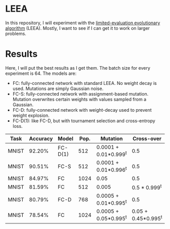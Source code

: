 # LEEA

In this repository, I will experiment with the [limited-evaluation evolutionary algorithm](http://eplex.cs.ucf.edu/papers/morse_gecco16.pdf) (LEEA). Mostly, I want to see if I can get it to work on larger problems.

# Results

Here, I will put the best results as I get them. The batch size for every experiment is 64. The models are:

 * FC: fully-connected network with standard LEEA. No weight decay is used. Mutations are simply Gaussian noise.
 * FC-S: fully-connected network with assignment-based mutation. Mutation overwrites certain weights with values sampled from a Gaussian.
 * FC-D: fully-connected network with weight-decay used to prevent weight explosion.
 * FC-D(1): like FC-D, but with tournament selection and cross-entropy loss.

<table>
  <thead>
    <tr>
      <th>Task</th>
      <th>Accuracy</th>
      <th>Model</th>
      <th>Pop.</th>
      <th>Mutation</th>
      <th>Cross-over</th>
      <th>Generations</th>
    </tr>
  </thead>
  <tbody>
    <tr>
      <td>MNIST</td>
      <td>92.20%</td>
      <td>FC-D(1)</td>
      <td>512</td>
      <td>0.0001 + 0.01*0.999<sup>t</sup></td>
      <td>0.5</td>
      <td>8744</td>
    </tr>
    <tr>
      <td>MNIST</td>
      <td>90.51%</td>
      <td>FC-S</td>
      <td>512</td>
      <td>0.0001 + 0.01*0.996<sup>t</sup></td>
      <td>0.5</td>
      <td>3600</td>
    </tr>
    <tr>
      <td>MNIST</td>
      <td>84.97%</td>
      <td>FC</td>
      <td>1024</td>
      <td>0.05</td>
      <td>0.5</td>
      <td>2500</td>
    </tr>
    <tr>
      <td>MNIST</td>
      <td>81.59%</td>
      <td>FC</td>
      <td>512</td>
      <td>0.005</td>
      <td>0.5 * 0.999<sup>t</sup></td>
      <td>1225</td>
    </tr>
    <tr>
      <td>MNIST</td>
      <td>80.79%</td>
      <td>FC-D</td>
      <td>768</td>
      <td>0.0005 + 0.01*0.995<sup>t</sup></td>
      <td>0.5</td>
      <td>1967</td>
    </tr>
    <tr>
      <td>MNIST</td>
      <td>78.54%</td>
      <td>FC</td>
      <td>1024</td>
      <td>0.0005 + 0.05*0.995<sup>t</sup></td>
      <td>0.05 + 0.45*0.995<sup>t</sup></td>
      <td>250</td>
    </tr>
  </tbody>
</table>
